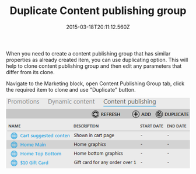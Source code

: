 ﻿---
title: Duplicate Content publishing group
description: Duplicate Content publishing group
layout: docs
date: 2015-03-18T20:11:12.560Z
priority: 2
---
When you need to create a content publishing group that has similar properties as already created item, you can use duplicating option. This will help to clone content publishing group and then edit any parameters that differ from its clone.

Navigate to the Marketing block, open Content Publishing Group tab, click the required item to clone and use "Duplicate" button.

<img src="../../../../assets/images/docs/003-duplicate-content-publishing.PNG" />
